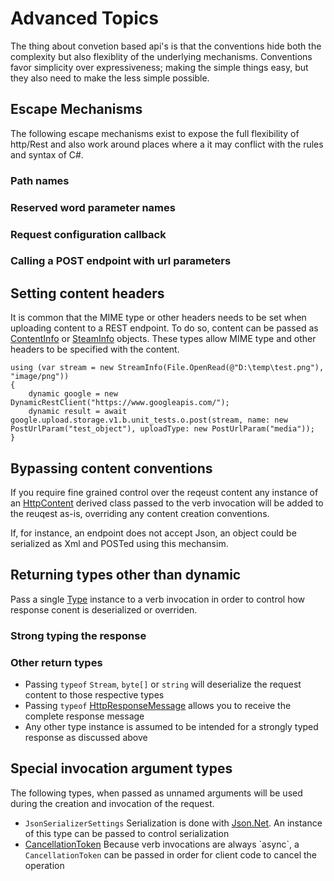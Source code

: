 ﻿# Advanced Topics

The thing about convetion based api's is that the conventions hide both the complexity but also flexiblity of the
underlying mechanisms. Conventions favor simplicity over expressiveness; making the simple things easy, but they also need
to make the less simple possible.

## Escape Mechanisms

The following escape mechanisms exist to expose the full flexibility of http/Rest and also work around
places where a it may conflict with the rules and syntax of C#.

### Path names

### Reserved word parameter names

### Request configuration callback

### Calling a POST endpoint with url parameters

## Setting content headers

It is common that the MIME type or other headers needs to be set when uploading content to a REST endpoint.
To do so, content can be passed as [ContentInfo](xref:DynamicRestProxy.PortableHttpClient.ContentInfo) or [SteamInfo](xref:DynamicRestProxy.PortableHttpClient.StreamInfo) objects. 
These types allow MIME type and other headers to be specified with the content.

    using (var stream = new StreamInfo(File.OpenRead(@"D:\temp\test.png"), "image/png"))
    {
        dynamic google = new DynamicRestClient("https://www.googleapis.com/");
        dynamic result = await google.upload.storage.v1.b.unit_tests.o.post(stream, name: new PostUrlParam("test_object"), uploadType: new PostUrlParam("media"));
    }

## Bypassing content conventions

If you require fine grained control over the reqeust content any instance of an
[HttpContent](https://msdn.microsoft.com/en-us/library/system.type(v=vs.110).aspx) derived
class passed to the verb invocation will be added to the reuqest as-is, overriding any content creation conventions.

If, for instance, an endpoint does not accept Json, an object could be serialized as Xml
and POSTed using this mechansim.

## Returning types other than dynamic

Pass a single [Type](https://msdn.microsoft.com/en-us/library/system.type(v=vs.110).aspx) instance to a verb invocation in order
to control how response conent is deserialized or overriden.

### Strong typing the response

### Other return types

- Passing `typeof` `Stream`, `byte[]` or `string` will deserialize the request content to those respective types
- Passing `typeof` [HttpResponseMessage](https://docs.microsoft.com/en-us/dotnet/api/system.net.http.httpresponsemessage?view=netframework-4.7) allows you to receive the complete response message
- Any other type instance is assumed to be intended for a strongly typed response as discussed above

## Special invocation argument types

The following types, when passed as unnamed arguments will be used during the creation and invocation of the request.

- `JsonSerializerSettings` Serialization is done with [Json.Net](http://www.newtonsoft.com/json). An instance of this type can be passed to control serialization
- [CancellationToken](http://msdn.microsoft.com/query/dev15.query?appId=Dev15IDEF1&l=EN-US&k=k(System.Threading.CancellationToken);k(SolutionItemsProject);k(TargetFrameworkMoniker-.NETFramework,Version%3Dv4.6.1);k(DevLang-csharp)&rd=true)
Because verb invocations are always `async`, a `CancellationToken` can be passed in order for client code to cancel the operation

